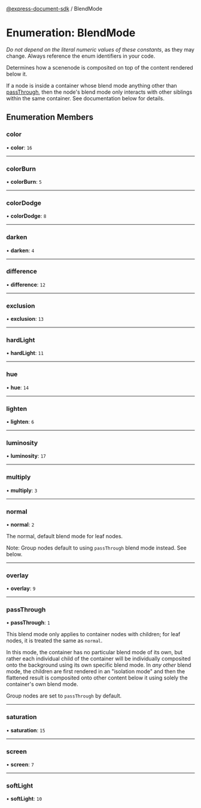 [@express-document-sdk](../overview.md) / BlendMode

# Enumeration: BlendMode

<InlineAlert slots="text" variant="warning"/>

*Do not depend on the literal numeric values of these constants*, as they may change. Always reference the enum identifiers in your code.

Determines how a scenenode is composited on top of the content rendered below it.

If a node is inside a container whose blend mode anything other than [passThrough](BlendMode.md#passthrough), then the node's blend mode only
interacts with other siblings within the same container. See documentation below for details.

## Enumeration Members

### color

• **color**: `16`

<hr />

### colorBurn

• **colorBurn**: `5`

<hr />

### colorDodge

• **colorDodge**: `8`

<hr />

### darken

• **darken**: `4`

<hr />

### difference

• **difference**: `12`

<hr />

### exclusion

• **exclusion**: `13`

<hr />

### hardLight

• **hardLight**: `11`

<hr />

### hue

• **hue**: `14`

<hr />

### lighten

• **lighten**: `6`

<hr />

### luminosity

• **luminosity**: `17`

<hr />

### multiply

• **multiply**: `3`

<hr />

### normal

• **normal**: `2`

The normal, default blend mode for leaf nodes.

Note: Group nodes default to using `passThrough` blend mode instead. See below.

<hr />

### overlay

• **overlay**: `9`

<hr />

### passThrough

• **passThrough**: `1`

This blend mode only applies to container nodes with children; for leaf nodes, it is treated the same as `normal`.

In this mode, the container has no particular blend mode of its own, but rather each individual child of the container
will be individually composited onto the background using its own specific blend mode. In _any other_ blend mode, the
children are first rendered in an "isolation mode" and then the flattened result is composited onto other content
below it using solely the container's own blend mode.

Group nodes are set to `passThrough` by default.

<hr />

### saturation

• **saturation**: `15`

<hr />

### screen

• **screen**: `7`

<hr />

### softLight

• **softLight**: `10`
